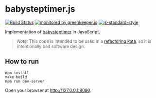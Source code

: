 # babysteptimer.js

[![Build Status](https://travis-ci.org/coderbyheart/babystepstimer.js.svg?branch=master)](https://travis-ci.org/coderbyheart/babystepstimer.js)
[![monitored by greenkeeper.io](https://img.shields.io/badge/greenkeeper.io-monitored-brightgreen.svg)](http://greenkeeper.io/) 
[![js-standard-style](https://img.shields.io/badge/code%20style-standard-brightgreen.svg)](http://standardjs.com/)

Implementation of [babysteptimer](https://github.com/dtanzer/babystepstimer) in JavaScript.

> *Note:* This code is intended to be used in a [refactoring kata](https://github.com/dtanzer/babystepstimer#baby-steps-timer), so it is intentionally bad software design.

## How to run

    npm install
    make build
    npm run dev-server
    
Open your browser at <http://127.0.0.1:8080>.
